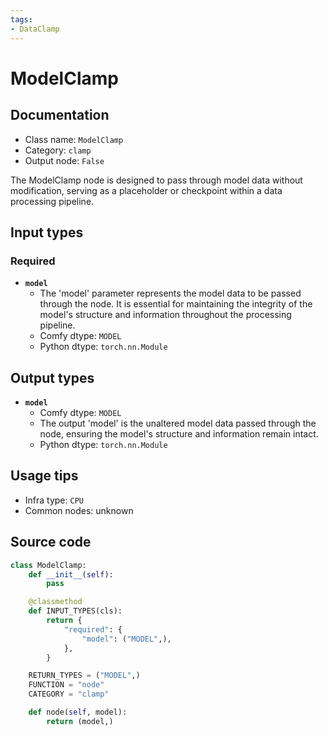 ```yaml
---
tags:
- DataClamp
---
```


# ModelClamp
## Documentation
- Class name: `ModelClamp`
- Category: `clamp`
- Output node: `False`

The ModelClamp node is designed to pass through model data without modification, serving as a placeholder or checkpoint within a data processing pipeline.
## Input types
### Required
- **`model`**
    - The 'model' parameter represents the model data to be passed through the node. It is essential for maintaining the integrity of the model's structure and information throughout the processing pipeline.
    - Comfy dtype: `MODEL`
    - Python dtype: `torch.nn.Module`
## Output types
- **`model`**
    - Comfy dtype: `MODEL`
    - The output 'model' is the unaltered model data passed through the node, ensuring the model's structure and information remain intact.
    - Python dtype: `torch.nn.Module`
## Usage tips
- Infra type: `CPU`
- Common nodes: unknown


## Source code
```python
class ModelClamp:
    def __init__(self):
        pass

    @classmethod
    def INPUT_TYPES(cls):
        return {
            "required": {
                "model": ("MODEL",),
            },
        }

    RETURN_TYPES = ("MODEL",)
    FUNCTION = "node"
    CATEGORY = "clamp"

    def node(self, model):
        return (model,)

```
